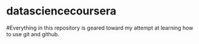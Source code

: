 datasciencecoursera
===================
#Everything in this repository is geared toward my attempt at learning how to use git and github.
